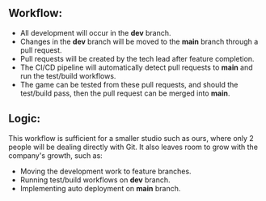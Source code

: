 ## Workflow:
- All development will occur in the **dev** branch.
- Changes in the **dev** branch will be moved to the **main** branch through a pull request.
- Pull requests will be created by the tech lead after feature completion.
- The CI/CD pipeline will automatically detect pull requests to **main** and run the test/build workflows.
- The game can be tested from these pull requests, and should the test/build pass, then the pull request can be merged into **main**.

## Logic:
This workflow is sufficient for a smaller studio such as ours, where only 2 people will be dealing directly with Git.
It also leaves room to grow with the company's growth, such as:
- Moving the development work to feature branches.
- Running test/build workflows on **dev** branch.
- Implementing auto deployment on **main** branch.
